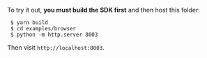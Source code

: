 To try it out, **you must build the SDK first** and then host this folder:

```
 $ yarn build
 $ cd examples/browser
 $ python -m http.server 8003
```

Then visit `http://localhost:8003`.
